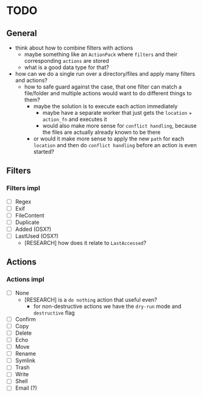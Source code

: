 # TODO

## General

- think about how to combine filters with actions
  - maybe something like an `ActionPack` where `filters` and their corresponding `actions` are stored
  - what is a good data type for that?
- how can we do a single run over a directory/files and apply many filters and actions?
  - how to safe guard against the case, that one filter can match a file/folder and multiple actions would want to do different things to them?
    - maybe the solution is to execute each action immediately
      - maybe have a separate worker that just gets the `location` + `action_fn` and executes it
      - would also make more sense for `conflict handling`, because the files are actually already known to be there
    - or would it make more sense to apply the new `path` for each `location` and then do `conflict handling` before an action is even started?

## Filters

### Filters impl

- [ ] Regex
- [ ] Exif
- [ ] FileContent
- [ ] Duplicate
- [ ] Added (OSX?)
- [ ] LastUsed (OSX?)
  - [RESEARCH] how does it relate to `LastAccessed`?

## Actions

### Actions impl

- [ ] None
  - [RESEARCH] is a `do nothing` action that useful even?
    - for non-destructive actions we have the `dry-run` mode and `destructive` flag
- [ ] Confirm
- [ ] Copy
- [ ] Delete
- [ ] Echo
- [ ] Move
- [ ] Rename
- [ ] Symlink
- [ ] Trash
- [ ] Write
- [ ] Shell
- [ ] Email (?)
